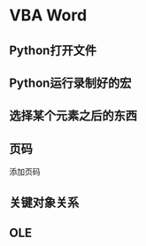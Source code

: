 # VBA Word

## Python打开文件



## Python运行录制好的宏





## 选择某个元素之后的东西



## 页码

添加页码



## 关键对象关系



## OLE

